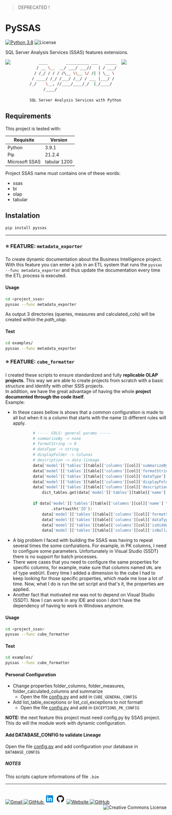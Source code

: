 > DEPRECATED !

# PySSAS 
[![Python 3.8](https://img.shields.io/badge/Python-3-green.svg)](https://www.python.org/downloads/release/python-38/)
![License](https://img.shields.io/badge/Code%20License-MIT-green.svg)

SQL Server Analysis Services (SSAS) features extensions.


<img src="img/ssas.png" align="right" height=auto width=28%/>
<img src="img/python.svg" align="left" height=auto width=15%/>

```bash
    ____        __________ ___   _____
   / __ \__  __/ ___/ ___//   | / ___/
  / /_/ / / / /\__ \\__ \/ /| | \__ \ 
 / ____/ /_/ /___/ /__/ / ___ |___/ / 
/_/    \__, //____/____/_/  |_/____/  
      /____/                        

SQL Server Analysis Services with Python
```

<!--
## Features
- GoalData Exporter
  - [x] Export queries from data source on  file `.sql`
  - [x] Export measures on file `.dax`
  - [x] Export calculated columns on file `.dax`
- Cube Formatter
  - [x] General parameters in tables, columns, calculated columns and measures
  - [x] Configure PK parameter in columns start `ID` and handler exceptions 
  - [ ] Automated deploy 
- Data Lineage Generator (in development)
  - By Table
    - [x] Create data lineage (data warehouse -> analysis services)
    - [ ] Create data lineage (stage -> data warehouse)
    - [ ] Create data lineage (data source -> stage)
    - [ ] Create data lineage (data source -> stage -> data warehouse -> analysis services)
  - By Column
    - [ ] Create data lineage (data warehouse -> analysis services)
    - [ ] Create data lineage (stage -> data warehouse)
    - [ ] Create data lineage (data source -> stage)
    - [ ] Create data lineage (data source -> stage -> data warehouse -> analysis services)
- [ ] dynamic configuration
-->

## Requirements
This project is tested with:

| Requisite      | Version             |
|----------------|---------------------|
| Python         | 3.9.1               |
| Pip            | 21.2.4              |
| Microsoft SSAS | tabular 1200        |

Project SSAS name must contains one of these words:
  - ssas
  - bi
  - olap
  - tabular

## Instalation
```sh
pip install pyssas
```

---

### :star: FEATURE: `metadata_exporter`
To create dynamic documentation about the Business Intelligence project.
With this feature you can enter a job in an ETL system that runs the `pyssas --func metadata_exporter` and thus update the documentation every time the ETL process is executed.

#### Usage
```bash
cd <project_ssas>
pyssas --func metadata_exporter
```
As output 3 directories (queries, measures and calculated_cols) will be created within the *path_olap*.

#### Test
```bash
cd examples/
pyssas --func metadata_exporter
```

### :star: FEATURE: `cube_formatter`
I created these scripts to ensure standardized and fully **replicable OLAP projects**. This way we are able to create projects from scratch with a basic structure and identify with other SSIS projects.
<br/>
In addition, we have the great advantage of having the whole **project documented through the code itself**.
<br/>
Example:
- In these cases bellow is shows that a common configuration is made to all but when it is a column that starts with the name `ID` different rules will apply.

```python
            # ----- COLS: general params -----
            # summarizeBy -> none
            # formatString -> 0
            # dataType -> string
            # displayFolder -> Colunas
            # description -> data lineage
            data['model']['tables'][table]['columns'][col]['summarizeBy'] = 'none'
            data['model']['tables'][table]['columns'][col]['formatString'] = "0"
            data['model']['tables'][table]['columns'][col]['dataType'] = 'string'
            data['model']['tables'][table]['columns'][col]['displayFolder'] = 'Colunas'
            data['model']['tables'][table]['columns'][col]['description'] = \
                dict_tables.get(data['model']['tables'][table]['name'].lower())

            if data['model']['tables'][table]['columns'][col]['name'] \
                    .startswith('ID'):
                data['model']['tables'][table]['columns'][col]['formatString'] = '#,0'
                data['model']['tables'][table]['columns'][col]['dataType'] = 'int64'
                data['model']['tables'][table]['columns'][col]['isHidden'] = 'true'
                data['model']['tables'][table]['columns'][col]['isNullable'] = 'false
```

- A big problem I faced with building the SSAS was having to repeat several times the some confurations. For example, in PK columns, I need to configure some parameters. Unfortunately in Visual Studio (SSDT) there is no support for batch processes.
- There were cases that you need to configure the same properties for specific columns, for example, make sure that columns named `URL` are of type webUrl. Every time I added a dimension to the cube I had to keep looking for those specific properties, which made me lose a lot of time. Now, what I do is run the set script and that's it, the properties are applied.
- Another fact that motivated me was not to depend on Visual Studio (SSDT). Now I can work in any IDE and soon I don't have the dependency of having to work in Windows anymore.

#### Usage
```bash
cd <project_ssas>
pyssas --func cube_formatter
```

#### Test
```bash
cd examples/
pyssas --func cube_formatter
```

#### Personal Configuration
- Change properties folder_columns, folder_measures, folder_calculated_columns and summarize
  - Open the file [config.py](https://github.com/brunocampos01/pyssas/blob/master/pyssas/config.py) and add in `CUBE_GENERAL_CONFIG`
- Add list_table_exceptions or list_col_exceptions to not formatt
  - Open the file [config.py](https://github.com/brunocampos01/pyssas/blob/master/pyssas/config.py) and add in `EXCEPTIONS_PK_CONFIG`

**NOTE:** the next feature this project must need config.py by SSAS project. This do will the module work with dynamic configuration. 


#### Add DATABASE_CONFIG to validate Lineage
Open the file [config.py](https://github.com/brunocampos01/pyssas/blob/master/pyssas/config.py) and add configuration your database in `DATABASE_CONFIG`


##### NOTES
This scripts capture informations of file `.bim`

---

<p  align="left">
<br/>
<a href="mailto:brunocampos01@gmail.com" target="_blank"><img src="https://github.com/brunocampos01/devops/blob/master/images/email.png" alt="Gmail" width="30">
</a>
<a href="https://stackoverflow.com/users/8329698/bruno-campos" target="_blank"><img src="https://github.com/brunocampos01/devops/blob/master/images/stackoverflow.png" alt="GitHub" width="30">
</a>
<a href="https://www.linkedin.com/in/brunocampos01" target="_blank"><img src="https://github.com/brunocampos01/devops/blob/master/images/linkedin.png" alt="LinkedIn" width="30"></a>
<a href="https://github.com/brunocampos01" target="_blank"><img src="https://github.com/brunocampos01/devops/blob/master/images/github.png" alt="GitHub" width="30"></a>
<a href="https://brunocampos01.netlify.app/" target="_blank"><img src="https://github.com/brunocampos01/devops/blob/master/images/blog.png" alt="Website" width="30">
</a>
<a href="https://medium.com/@brunocampos01" target="_blank"><img src="https://github.com/brunocampos01/devops/blob/master/images/medium.png" alt="GitHub" width="30">
</a>
<a rel="license" href="http://creativecommons.org/licenses/by-sa/4.0/"><img alt="Creative Commons License" style="border-width:0" src="https://i.creativecommons.org/l/by-sa/4.0/88x31.png",  align="right" /></a><br/>
</p>
